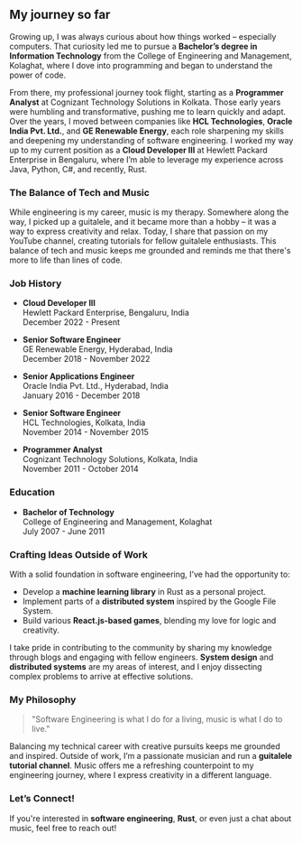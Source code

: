 ## My journey so far
Growing up, I was always curious about how things worked – especially computers. That curiosity led me to pursue a **Bachelor’s degree in Information Technology** from the College of Engineering and Management, Kolaghat, where I dove into programming and began to understand the power of code.

From there, my professional journey took flight, starting as a **Programmer Analyst** at Cognizant Technology Solutions in Kolkata. Those early years were humbling and transformative, pushing me to learn quickly and adapt. Over the years, I moved between companies like **HCL Technologies**, **Oracle India Pvt. Ltd.**, and **GE Renewable Energy**, each role sharpening my skills and deepening my understanding of software engineering. I worked my way up to my current position as a **Cloud Developer III** at Hewlett Packard Enterprise in Bengaluru, where I’m able to leverage my experience across Java, Python, C#, and recently, Rust.

### The Balance of Tech and Music

While engineering is my career, music is my therapy. Somewhere along the way, I picked up a guitalele, and it became more than a hobby – it was a way to express creativity and relax. Today, I share that passion on my YouTube channel, creating tutorials for fellow guitalele enthusiasts. This balance of tech and music keeps me grounded and reminds me that there's more to life than lines of code.

### Job History

- **Cloud Developer III**  
  Hewlett Packard Enterprise, Bengaluru, India  
  December 2022 - Present

- **Senior Software Engineer**  
  GE Renewable Energy, Hyderabad, India  
  December 2018 - November 2022

- **Senior Applications Engineer**  
  Oracle India Pvt. Ltd., Hyderabad, India  
  January 2016 - December 2018

- **Senior Software Engineer**  
  HCL Technologies, Kolkata, India  
  November 2014 - November 2015

- **Programmer Analyst**  
  Cognizant Technology Solutions, Kolkata, India  
  November 2011 - October 2014

### Education

- **Bachelor of Technology**  
  College of Engineering and Management, Kolaghat  
  July 2007 - June 2011

### Crafting Ideas Outside of Work

With a solid foundation in software engineering, I’ve had the opportunity to:

- Develop a **machine learning library** in Rust as a personal project.
- Implement parts of a **distributed system** inspired by the Google File System.
- Build various **React.js-based games**, blending my love for logic and creativity.

I take pride in contributing to the community by sharing my knowledge through blogs and engaging with fellow engineers. **System design** and **distributed systems** are my areas of interest, and I enjoy dissecting complex problems to arrive at effective solutions.

### My Philosophy

> "Software Engineering is what I do for a living, music is what I do to live."

Balancing my technical career with creative pursuits keeps me grounded and inspired. Outside of work, I’m a passionate musician and run a **guitalele tutorial channel**. Music offers me a refreshing counterpoint to my engineering journey, where I express creativity in a different language.

### Let’s Connect!

If you're interested in **software engineering**, **Rust**, or even just a chat about music, feel free to reach out! 

